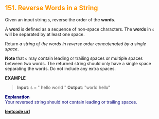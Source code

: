 <h2 style="color:#F90;">151. Reverse Words in a String</h2>

Given an input string `s`, reverse the order of the **words**.

A **word** is defined as a sequence of non-space characters. The **words** in `s` will be separated by at least one space.

Return *a string of the words in reverse order concatenated by a single space*.

**Note** that `s` may contain leading or trailing spaces or multiple spaces between two words. The returned string should only have a single space separating the words. Do not include any extra spaces.

**EXAMPLE**
>**Input**: s = "  hello world  "
**Output**: "world hello"
<p style="color:#007;">
<b>Explanation</b><br>
Your reversed string should not contain leading or trailing spaces.
</p>

**[leetcode url](https://leetcode.com/problems/reverse-words-in-a-string/description)**